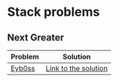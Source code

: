 # Stack problems

## Next Greater
Problem | Solution
------- | --------
[Eyb0ss](https://codeforces.com/gym/101915/problem/L) | [Link to the solution](https://github.com/danielvitor2d/Problem-Set/blob/main/Eyb0ss/Eyb0ss.cpp)
